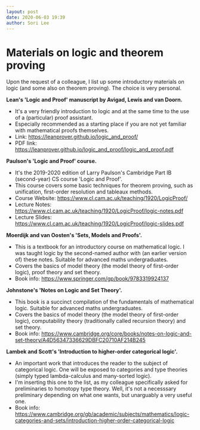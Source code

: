 ```yaml
---
layout: post
date: 2020-06-03 19:39
author: Sori Lee
---
```


# Materials on logic and theorem proving

Upon the request of a colleague, I list up some introductory materials on logic
(and some also on theorem proving). The choice is very personal.

**Lean's 'Logic and Proof' manuscript by Avigad, Lewis and van Doorn.**

- It's a very friendly introduction to logic and at the same time to the use of
  a (particular) proof assistant.
- Especially recommended as a starting place if you are not yet familiar with
  mathematical proofs themselves.
- Link: <https://leanprover.github.io/logic_and_proof/>
- PDF link: <https://leanprover.github.io/logic_and_proof/logic_and_proof.pdf>

**Paulson's 'Logic and Proof' course.**

- It's the 2019-2020 edition of Larry Paulson's Cambridge Part IB (second-year)
  CS course 'Logic and Proof'.
- This course covers some basic techniques for theorem proving, such as
  unification, first-order resolution and tableaux methods.
- Course Website: <https://www.cl.cam.ac.uk/teaching/1920/LogicProof/>
- Lecture Notes: <https://www.cl.cam.ac.uk/teaching/1920/LogicProof/logic-notes.pdf>
- Lecture Slides: <https://www.cl.cam.ac.uk/teaching/1920/LogicProof/logic-slides.pdf>

**Moerdijk and van Oosten's 'Sets, Models and Proofs'.**

- This is a textbook for an introductory course on mathematical logic. I was
  taught logic by the second-named author with (an earlier version of) these
  notes. Suitable for advanced maths undergraduates.
- Covers the basics of model theory (the model theory of first-order logic),
  proof theory and set theory.
- Book info: <https://www.springer.com/gp/book/9783319924137>

**Johnstone's 'Notes on Logic and Set Theory'.**

- This book is a succinct compilation of the fundamentals of mathematical logic.
  Suitable for advanced maths undergraduates.
- Covers the basics of model theory (the model theory of first-order logic),
  computability theory (traditionally called recursion theory) and set theory.
- Book info: <https://www.cambridge.org/core/books/notes-on-logic-and-set-theory/A4D56347336629DBFC20710AF214B245>

**Lambek and Scott's 'Introduction to higher-order categorical logic'.**

- An important work that introduces the reader to the subject of categorical
  logic. One will be exposed to categories and type theories (simply typed
  lambda-calculus and many-sorted logic).
- I'm inserting this one to the list, as my colleague specifically asked for
  preliminaries to homotopy type theory. Well, it's not a necesssary preliminary
  depending on what one wants, but unarguably a very useful one.
- Book info: <https://www.cambridge.org/gb/academic/subjects/mathematics/logic-categories-and-sets/introduction-higher-order-categorical-logic>
